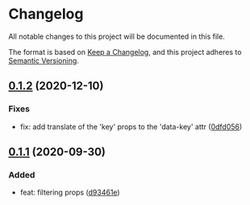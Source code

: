 # Changelog
All notable changes to this project will be documented in this file.

The format is based on [Keep a Changelog](https://keepachangelog.com/en/1.0.0/),
and this project adheres to [Semantic Versioning](https://semver.org/spec/v2.0.0.html).

## [0.1.2](https://github.com/skbkontur/react-props2attrs/compare/v0.1.1...v0.1.2) (2020-12-10)

### Fixes
* fix: add translate of the 'key' props to the 'data-key' attr ([0dfd056](https://github.com/skbkontur/react-props2attrs/commit/0dfd056e8ec4ae56d1400609c1c12e60655e5368))

## [0.1.1](https://github.com/skbkontur/react-props2attrs/compare/v0.1.0...v0.1.1) (2020-09-30)

### Added
* feat: filtering props ([d93461e](https://github.com/skbkontur/react-props2attrs/commit/d93461e27b90c11e3a687aafee0abdab0416e176))
